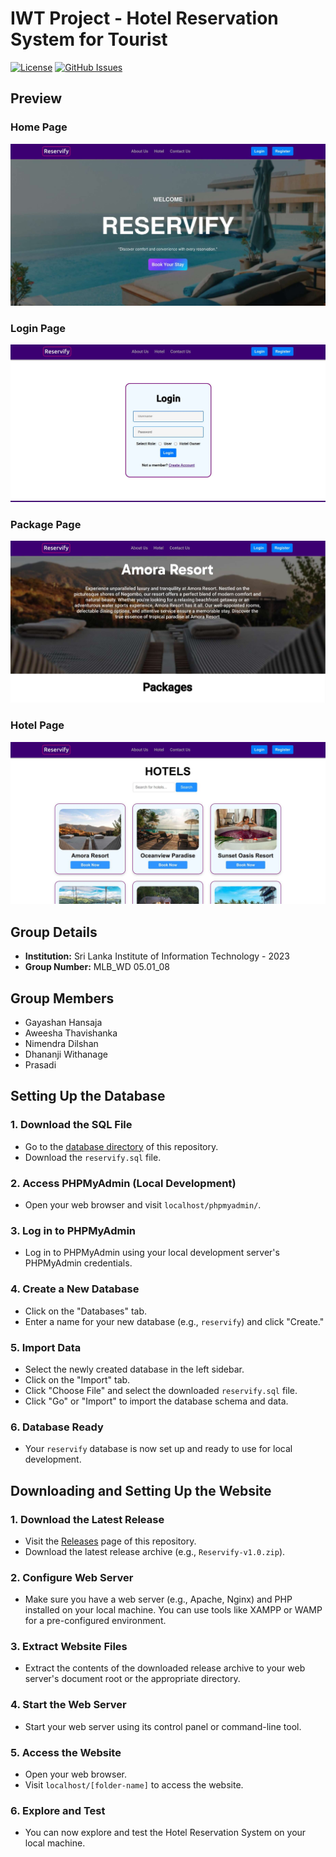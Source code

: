 # IWT Project - Hotel Reservation System for Tourist

[![License](https://img.shields.io/badge/License-GPL-blue.svg)](LICENSE)
[![GitHub Issues](https://img.shields.io/github/issues/nmdra/Reservify.svg)](https://github.com/nmdra/Reservify/issues)

## Preview

### Home Page

![Home Page](./.media/HomePage.jpg)

### Login Page

![Login Page](./.media/LoginPage.jpg)

### Package Page

![Package Page](./.media/PackagesPage.jpg)

### Hotel Page

![Hotel Page](./.media/HotelPage.jpg)

## Group Details

- **Institution:** Sri Lanka Institute of Information Technology - 2023
- **Group Number:** MLB_WD 05.01_08

## Group Members

- Gayashan Hansaja
- Aweesha Thavishanka
- Nimendra Dilshan
- Dhananji Withanage
- Prasadi

## Setting Up the Database

### 1. Download the SQL File

- Go to the [database directory](/databases) of this repository.
- Download the `reservify.sql` file.

### 2. Access PHPMyAdmin (Local Development)

- Open your web browser and visit `localhost/phpmyadmin/`.

### 3. Log in to PHPMyAdmin

- Log in to PHPMyAdmin using your local development server's PHPMyAdmin credentials.

### 4. Create a New Database

- Click on the "Databases" tab.
- Enter a name for your new database (e.g., `reservify`) and click "Create."

### 5. Import Data

- Select the newly created database in the left sidebar.
- Click on the "Import" tab.
- Click "Choose File" and select the downloaded `reservify.sql` file.
- Click "Go" or "Import" to import the database schema and data.

### 6. Database Ready

- Your `reservify` database is now set up and ready to use for local development.

## Downloading and Setting Up the Website

### 1. Download the Latest Release

- Visit the [Releases](https://github.com/nmdra/Reservify/releases) page of this repository.
- Download the latest release archive (e.g., `Reservify-v1.0.zip`).

### 2. Configure Web Server

- Make sure you have a web server (e.g., Apache, Nginx) and PHP installed on your local machine. You can use tools like XAMPP or WAMP for a pre-configured environment.

### 3. Extract Website Files

- Extract the contents of the downloaded release archive to your web server's document root or the appropriate directory.

### 4. Start the Web Server

- Start your web server using its control panel or command-line tool.

### 5. Access the Website

- Open your web browser.
- Visit `localhost/[folder-name]` to access the website.

### 6. Explore and Test

- You can now explore and test the Hotel Reservation System on your local machine.
